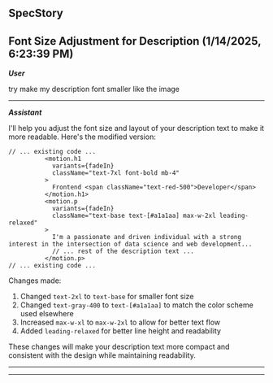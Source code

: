 ## SpecStory

## Font Size Adjustment for Description (1/14/2025, 6:23:39 PM)

_**User**_

try make my description font smaller like the image

---

_**Assistant**_

I'll help you adjust the font size and layout of your description text to make it more readable. Here's the modified version:

```typescript:app/page.tsx
// ... existing code ...
          <motion.h1 
            variants={fadeIn}
            className="text-7xl font-bold mb-4"
          >
            Frontend <span className="text-red-500">Developer</span>
          </motion.h1>
          <motion.p 
            variants={fadeIn}
            className="text-base text-[#a1a1aa] max-w-2xl leading-relaxed"
          >
            I'm a passionate and driven individual with a strong interest in the intersection of data science and web development...
            // ... rest of the description text ...
          </motion.p>
// ... existing code ...
```

Changes made:
1. Changed `text-2xl` to `text-base` for smaller font size
2. Changed `text-gray-400` to `text-[#a1a1aa]` to match the color scheme used elsewhere
3. Increased `max-w-xl` to `max-w-2xl` to allow for better text flow
4. Added `leading-relaxed` for better line height and readability

These changes will make your description text more compact and consistent with the design while maintaining readability.

---



---

